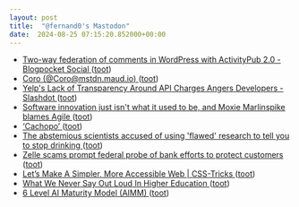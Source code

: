 ```yaml
---
layout: post
title:  "@fernand0's Mastodon"
date:  2024-08-25 07:15:20.852000+00:00
---
```

*  [Two-way federation of comments in WordPress with ActivityPub 2.0 - Blogpocket Social ](https://social.blogpocket.com/two-way-federation-of-comments-in-wordpress-with-activitypub-2-0) ([toot](https://mastodon.social/@fernand0/113021427440117694))
*  [Coro (@Coro@mstdn.maud.io) ](https://mstdn.maud.io/@Coro/11302134000600966) ([toot](https://mastodon.social/@fernand0/113021378220892733))
*  [Yelp's Lack of Transparency Around API Charges Angers Developers - Slashdot ](https://tech.slashdot.org/story/24/08/05/2054224/yelps-lack-of-transparency-around-api-charges-angers-developer) ([toot](https://mastodon.social/@fernand0/113020077181165376))
*  [Software innovation just isn't what it used to be, and Moxie Marlinspike blames Agile ](https://www.theregister.com/2024/08/09/marlinspike) ([toot](https://mastodon.social/@fernand0/113018206299820211))
*  [‘Cachopo’ ](https://avecesunafoto.wordpress.com/2024/08/24/cachopo) ([toot](https://mastodon.social/@fernand0/113018175834693510))
*  [The abstemious scientists accused of using 'flawed' research to tell you to stop drinking ](https://www.telegraph.co.uk/health-fitness/diet/alcohol/abstemious-scientists-accused-flawed-research) ([toot](https://mastodon.social/@fernand0/113018027482989700))
*  [Zelle scams prompt federal probe of bank efforts to protect customers ](https://www.latimes.com/business/story/2024-08-08/zelle-scams-prompt-federal-prob) ([toot](https://mastodon.social/@fernand0/113017666414134723))
*  [Let’s Make A Simpler, More Accessible Web \| CSS-Tricks ](https://css-tricks.com/christian-heilmann-lets-make-a-simpler-more-accessible-web) ([toot](https://mastodon.social/@fernand0/113017429620002789))
*  [What We Never Say Out Loud In Higher Education ](https://www.forbes.com/sites/nicholasladany/2024/08/05/what-we-never-say-out-loud-in-higher-education) ([toot](https://mastodon.social/@fernand0/113017214955267698))
*  [6 Level AI Maturity Model (AIMM) ](http://donaldclarkplanb.blogspot.com/2024/08/6-level-ai-maturity-model-aimm.htm) ([toot](https://mastodon.social/@fernand0/113016897094276265))
